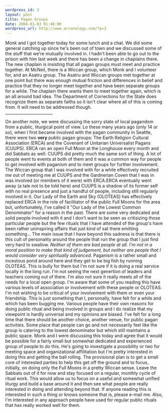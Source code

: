 ```yaml
--- 
wordpress_id: 3
layout: post
title: Pagan Groups
date: 2004-01-03 01:46:00
wordpress_url: http://www.arcanology.com/?p=3
---
```

Monk and I got together today for some lunch and a chat. We did some general catching up since he's been out of town and we discussed some of the stuff that we're mutually involved in. I hadn't been able to go out to the prison with him last week and there has been a change in chaplains there. The new chaplain is insisting that all pagan groups must meet and practice together. At McNeil, there is a Wiccan group, which Monk and I volunteer for, and an Asatru group. The Asatru and Wiccan groups met together at one point but there was enough mutual friction and differences in belief and practice that they no longer meet together and have been separate groups for a while. The chaplain there wants them to meet together again, which is an all around bad idea. The Department of Corrections for the State does recognize them as separate faiths so it isn't clear where all of this is coming from. It will need to be addressed though. <hr width="30%" />
                                                                                                                                                                                                                                                                                                                                                      On another note, we were discussing the sorry state of local pagandom from a public, liturgical point of view. Lo these many years ago (only 14 or so), when I first became involved with the pagan community in Seattle, there were two 
                                                                                                                                                                                                                                                                                                                                                      <strong>very</strong> public pagan groups: The Earth Religion Cultural Association (ERCA) and the Covenant of Unitarian Universalist Pagans (CUUPS). ERCA ran an open Full Moon at the Longhouse every month and did Sabbats as well. CUUPS did pretty much the same sort of thing. A lot of people went to events at both of them and it was a common way for people to get involved with paganism and to meet groups for further involvement. The Wiccan group that I was involved with for a while effectively recruited me out of meeting me at CUUPS and the Gardnerian Coven that I was in was involved (or members of it were) with ERCA.ERCA eventually went away (a tale not to be told here) and CUUPS is a shadow of its former self with no real presence and just a handful of people, including still regularly involved in it. Our Lady of the Earth and Sky (OLOTEAS) has effectively replaced ERCA in the role of facilitator of the public Full Moons for the area but, unfortunately, I've called it "Our Lady of the Lowest Common Denominator" for a reason in the past. There are some very dedicated and solid people involved with it and I don't want to be seen as critisizing those particular people but the few rituals that I have attended of the group's have been rather uninspiring affairs that just kind of sat there emitting something... The main issue that I have beyond this sadness is that there is this cult of personality around the people that run the group that I just find very hard to swallow. <em>Neither of them are bad people at all. I'm not in a moral position to make that kind of judgement, but neither are people that I would consider very spiritually advanced.</em> Paganism is a rather small and incestous pond around here and they get to be big fish by running OLOTEAS. This is bully for them but I'm not sure if it is doing a real service locally in the long run. I'm not seeing the next genertion of leaders and teachers coming out of there. I'm also not sure it really meets all of the needs for a local open group. I'm aware that some of you reading this have various levels of association or involvement with these people or OLOTEAS. I'm not wishing to be critical of your involvement with them or even your friendship. This is just something that I, personally, have felt for a while and which has been bugging me. Various people have their own reasons for doing public ritual and being involved in groups and I do realize that my viewpoint is hardly universal and my opinions are biased. I've felt for a long time that there should be another choice, another venue, for public pagan activities. Some place that people can go and not necessarily feel like the group is catering to the lowest denominator but which still maintains a public space. Monk and I were discussing this today and agree that it would be possible for a fairly small but somewhat dedicated and experienced group of people to do this. He's going to investigate a possibility or two for meeting space and organizational affilitation but I'm pretty interested in doing this and getting the ball rolling. The provisional plan is to get a small core of interested parties to help this get off the ground and to focus, initially, on doing only the Full Moons in a pretty Wiccan sense. Leave the Sabbats out of it for now and stay focused on a regular, monthly cycle of ritual work. This would allow us to focus on a useful and somewhat unified liturgy and build a base around it and then see what people are really interested in doing and attending beyond that. If anyone reading this is interested in such a thing or knows someone that is, please e-mail me. Also, I'm interested in any approach people have used for regular public rituals that has really worked well for them.